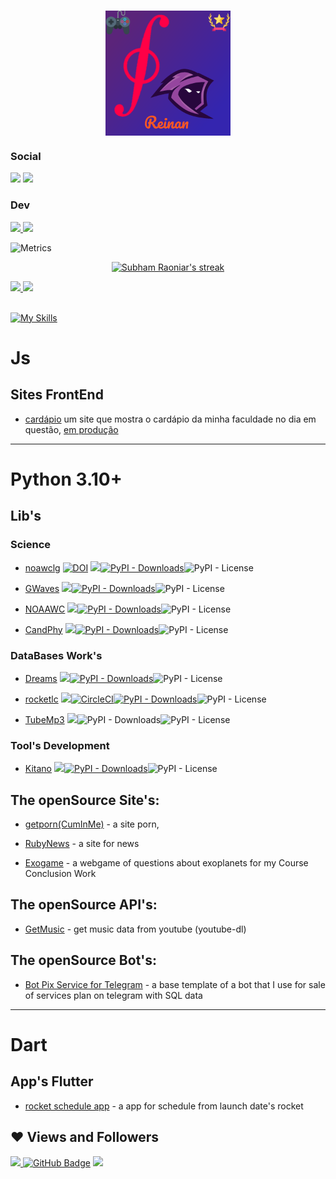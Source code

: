 <h1 align='center'>
<img align="center" height="200" src="https://raw.githubusercontent.com/perseu912/perseu912/main/img/logo8_4_14346.png"/>
  <br/>
</h1>

  ### Social
 
  <a href="https://www.instagram.com/reinanbr_" target="_blank"><img src="https://img.shields.io/badge/Instagram-reinanbr_-darkviolet?style=for-the-badge&logo=instagram&logoColor=violet" target="_blank"></a>
  <a href="https://www.linkedin.com/in/reinan-bezerra-2ab037202/" target="_blank"><img src="https://img.shields.io/badge/twitter-bezerrareinan-%230277B1?style=for-the-badge&logo=twitter&logoColor=blue" target="_blank"></a> 
  
  ### Dev
  
  <a href='https://stackoverflow.com/users/13836431/reinan-br'> <img src='https://img.shields.io/badge/stackoverflow-reinan_br-red?style=for-the-badge&logo=stackoverflow&logoColor=red'/> </a>
  <a href="https://medium.com/@reinan.bezerra" target="_blank"><img src="https://img.shields.io/badge/Medium-Reinan_Bezerra-black?style=for-the-badge&logo=medium&logoColor=white?color=black" target="_blank"></a> 

  


![Metrics](https://metrics.lecoq.io/reinanbr?template=classic&base.activity=0&base.community=0&base.repositories=0&base.metadata=0&languages=1&lines=1&isocalendar=1&isocalendar.duration=half-year&languages.limit=8&languages.threshold=0%25&languages.colors=github&languages.sections=most-used&languages.indepth=false&languages.analysis.timeout=15&languages.categories=markup%2C%20programming&languages.recent.categories=markup%2C%20programming&languages.recent.load=300&languages.recent.days=14&config.timezone=America%2FLos_Angeles)  
<div>



<!-- ## 🙋‍♂️ About Me

- 🔭 I’m currently working on **[group of physics computational](https://github.com/gpftc)**

- 📊 I'm working more in the  **topics from Code Development, Computer Circuit's, Web/App Development, Data Science, OS Testing and Theorical Physics.**

- 🌱 I’m Researcher in the **Astrophysics, String Theory, Quantum Theory, CFD, Modern Physics, Discret Math.**

- 👯 I’m looking to collaborate on **OpenSource Projects**

- 📫 How to reach me **slimchatuba@gmail.com**

- ⚡ Fun fact **I work for a best development from society programmer in the world and go to the GYM very often, and I love a beautiful and genius girl.**
 -->

<p align="center">
     <a href="https://github.com/reinanbr/github-readme-streak-stats">
      <img title="🔥 Get streak stats for your profile at git.io/streak-stats" alt="Subham Raoniar's streak" src="https://github-readme-streak-stats.herokuapp.com/?user=reinanbr&theme=black-ice&hide_border=true&stroke=0000&background=060A0CD0"/> 
    </a> 
</p>


 <div>
   <a href="https://github.com/reinanbr">
  <img height="180em" src="https://github-readme-stats.vercel.app/api?username=reinanbr&show_icons=true&theme=dracula&show_owner=true&include_all_commits=true&count_private=true"/>
   <img height="180em" src="https://github-readme-stats.vercel.app/api/top-langs/?username=reinanbr&layout=compact&langs_count=7&theme=dracula"/> 
</div>
 
   <br>
   
<!-- 

![](https://github-profile-trophy.vercel.app/?username=reinanbr&row=2&column=3)
 -->


<!--   <a><img src="https://img.icons8.com/color/48/000000/linux--v1.png"/></a>
    <a href="https://www.python.org" target="_blank" alt='python3+'> <img src="https://img.icons8.com/color/48/000000/python.png" /> </a>
   <a><img src="https://img.icons8.com/color/48/000000/flutter.png"/><a>
   <a><img src="https://img.icons8.com/color/50/000000/dart.png"/></a>
    <a><img src="https://img.icons8.com/color/48/000000/javascript--v1.png"/></a>
    <a><img src="https://img.icons8.com/color/48/000000/nodejs.png"/></a>
    <a><img src="https://img.icons8.com/color/48/000000/react-native.png"/></a>
    <img src="https://img.icons8.com/ios/50/000000/flask.png"/>
    <img src="https://img.icons8.com/color/48/000000/rust.png"/>
    <img src="https://cdn.jsdelivr.net/gh/devicons/devicon/icons/rust/rust-plain.svg" />
              
      -->
  [![My Skills](https://skillicons.dev/icons?i=rust,linux,py,fastapi,flask,dart,flutter,nodejs,typescript,javascript,react,php,sqlite)](https://skillicons.dev)
     

# Js
## Sites FrontEnd
 - [cardápio](https://github.com/reinanbr/cardapio/) um site que mostra o cardápio da minha faculdade no dia em questão, <a href='https://reinanbr.github.io/cardapio/'> em produção</a> 
    
<hr/>
  

  
# Python 3.10+
## Lib's

<!--### on the [Pypi](https://pypi.org/user/Reinan_Br/ 'Reinan Br. - Pipy'):-->
   
  
 ### Science
   
   - [noawclg](https://github.com/reinanbr/noawclg "working with data NOAA/NASA climate") <a href="https://doi.org/10.5281/zenodo.7658159"><img src="https://zenodo.org/badge/DOI/10.5281/zenodo.7658159.svg" alt="DOI"></a> <a href='https://pypi.org/project/noawclg'><img src='https://img.shields.io/pypi/v/noawclg'><img alt="PyPI - Downloads" src="https://img.shields.io/pypi/dm/noawclg"></a><img alt="PyPI - License" src="https://img.shields.io/pypi/l/noawclg?color=brightgreen">

   - [GWaves](https://github.com/reinanbr/gwaves 'A lib from python for works with gravitational waves data (Nov 2021)') <a href='https://pypi.org/project/gwaves'><img src='https://img.shields.io/pypi/v/gwaves'><img alt="PyPI - Downloads" src="https://img.shields.io/pypi/dm/gwaves"></a><img alt="PyPI - License" src="https://img.shields.io/pypi/l/gwaves?color=brightgreen">
  
   - [NOAAWC](https://github.com/reinanbr/noaawc "working and ploting with data NOAA/NASA climate") <a href='https://pypi.org/project/noaawc'><img src='https://img.shields.io/pypi/v/noaawc'><img alt="PyPI - Downloads" src="https://img.shields.io/pypi/dm/noaawc"></a><img alt="PyPI - License" src="https://img.shields.io/pypi/l/noaawc?color=brightgreen">
   
   - [CandPhy](https://github.com/reinanbr/dreams "Working science") <a href='https://pypi.org/project/candphy'><img src='https://img.shields.io/pypi/v/candphy'><img alt="PyPI - Downloads" src="https://img.shields.io/pypi/dm/candphy"></a><img alt="PyPI - License" src="https://img.shields.io/pypi/l/candphy?color=brightgreen">
   

 
 ### DataBases Work's
   
   
   - [Dreams](https://github.com/reinanbr/dreams "A lib from python for getting educative videos from any site's") <a href='https://pypi.org/project/dreams'><img src='https://img.shields.io/pypi/v/dreams'><img alt="PyPI - Downloads" src="https://img.shields.io/pypi/dm/dreams"></a><img alt="PyPI - License" src="https://img.shields.io/pypi/l/dreams?color=brightgreen">
   
   - [rocketlc](https://github.com/reinanbr/rocketlc "working with data launch rocket's schedule") <a href='https://pypi.org/project/rocketlc'><img src='https://img.shields.io/pypi/v/rocketlc'><img alt="CircleCI" src="https://img.shields.io/circleci/build/gh/reinanbr/rocketlc"><img alt="PyPI - Downloads" src="https://img.shields.io/pypi/dm/rocketlc"></a><img alt="PyPI - License" src="https://img.shields.io/pypi/l/rocketlc?color=brightgreen">
   
   - [TubeMp3](https://github.com/reinanbr/tubemp3 'a lib for get music from youtube in high quality (Jan 2022)') <a href='https://pypi.org/project/tubemp3'><img src='https://img.shields.io/pypi/v/tubemp3'></a><img alt="PyPI - Downloads" src="https://img.shields.io/pypi/dm/tubemp3"><img alt="PyPI - License" src="https://img.shields.io/pypi/l/tubemp3?color=brightgreen">
  
  
### Tool's Development
   
   
   - [Kitano](https://github.com/reinanbr/kitano "a personal lib for development in python") <a href='https://pypi.org/project/kitano'><img src='https://img.shields.io/pypi/v/kitano'><img alt="PyPI - Downloads" src="https://img.shields.io/pypi/dm/kitano"></a><img alt="PyPI - License" src="https://img.shields.io/pypi/l/kitano?color=brightgreen">
   

<!--    
 - [GetPdf](https://github.com/reinanbr/getpdf 'search and download for PDF"s (Dec 2021)') <img src='https://img.shields.io/pypi/v/getpdf'><a href='https://pypi.org/project/getpdf'><img alt="PyPI - Downloads" src="https://img.shields.io/pypi/dm/getpdf"></a><img alt="PyPI - License" src="https://img.shields.io/pypi/l/getpdf?color=brightgreen">
 -->

<!-- 

## The Site's:
  - [Exogame](https://github.com/reinanbr/exogame) - A site of TCC for game with exoplanets (Sep 2022)
  - [SertãoScorpius](https://github.com/reinanbr/sertaoscorpius) - A site for the Scorpius Club Astronomy  -->
  <!-- - [IFSertão-Radio](https://github.com/reinanbr/radioif) - webapp for the radio from ifsertaope -->
  <!-- - [RubyNews](https://github.com/reinanbr/rubynews) - a site for news from now in the world  -->


## The openSource Site's:
  - [getporn(CumInMe)](https://github.com/reinanbr/getporn) -  a site porn,
<!--    in production on <a href='https://getporn.vercel.app/'>https://getporn.vercel.app/</a> -->
   
  - [RubyNews](https://github.com/reinanbr/rubynews) - a site for news
   
  - [Exogame](https://github.com/reinanbr/exogame) - a webgame of questions about exoplanets for my Course Conclusion Work

## The openSource API's:
  - [GetMusic](https://github.com/reinanbr/work_api) - get music data from youtube (youtube-dl) 

## The openSource Bot's:

- [Bot Pix Service for Telegram](https://github.com/reinanbr/botpixservice) - a base template of a bot that I use for sale of services plan on telegram with SQL data
<!-- 
## Other Project's 

### The Artcile's PIBITI/PIBIC/CNPq:
  - [CovidBr](https://medium.com/@reinan.bezerra/usando-a-biblioteca-do-python-covidbr-para-an%C3%A1lise-da-covid-19-em-cidades-brasileiras-cb67c89c385d) - Usando a biblioteca do python covidbr para análise da covid-19 em cidades brasileiras (Dec 2021)
  
### The Research's science:
  - [Modelagem epidemiológica da COVID-19 nas cidades Petrolina-PE e Juazeiro-BA](https://github.com/gpftc/covid_br) - library for data mining about covid-19 in Brazilian cities (Jan 2021)
  - [Aplicações de uma estrutura algébrica q-deformada em teoria da informação: portas quânticas generalizadas](https://github.com/gpftc/qfunction) - Library for researcher with statistics and mechanics equation non-extensive (Jun 2021)
  - [Visualizar	O SISTEMA DE TRANSPORTE COLETIVO EM PETROLINA ANALISADO ATRAVÉS DA TEORIA DE REDES COMPLEXAS](https://github.com/gpftc/bus_net_if) - a complex network from bus drive on if-sertão-petrolina-PE (Jul 2020)
  - [Dinâmica de fluidos computacional: análise dos efeitos da velocidade de corrente e de poluentes na população de macrófitas aquáticas no trecho urbano do rio São Francisco em Petrolina-PE](https://github.com/gpftc/bus_net_if) - a complex network from bus drive on if-sertão-petrolina-PE (Aug 2020)
  
   -->
<!-- ## Science Reseach's 

### Astronomy and Astrophysics

### Sthatistical Mechanics

### Quantum Mechanics

### Weather
   
### signals and waves
   
### processing image's
  -->

<hr/>

# Dart
   
## App's Flutter

- [rocket schedule app](https://github.com/reinanbr/rocket_flutter) - a app for schedule from launch date's rocket
   
   
   
   
<!-- # NodeJs

## Lib's -->
<!-- <hr>

<br>

# Nodejs

## Sites

### express (js)

- [hiperLink](https://github.com/reinanbr/hiperLink) - a site with question of physics (Sep 2019)

- [chat in socketIo](https://github.com/reinanbr/chat) - my first chat in socketIo (Jul 2019)

- [gugoolplex](https:/.github.com/reinanbr/gugoolplex) - a site for search with jquery in frontEnd and API google in backEnd (Sep 2019)

### React (js)

## V8

## Lib's


## bot's (js)
  - [EinsteinBot for Zap ](https://github.com/reinanbr/einstein_bot) - in venomjs (Nov 2021)

<hr>

<br>

# FrontEnd

## Simulations 
   - [gravity move](https://github.com/reinanbr/gravity_move) 
    -->
<!--    
<hr>

<br>

# Plugins JS -->

<!-- 
# Dart

## Projects

## Libs

<hr>

<br> -->
<!-- 
# C/C++

## Machine Learning

## System

## Math -->

<!-- 
<hr>

<br> -->

<!-- # Rust

## Machine Learning

## System

## math

## system socket -->

<!-- 
<hr>

<br>

# Carbon 

## Machine Learning

## Math

## Sockets
 -->


<!-- 
# Bash

## Sockets

## system

<hr>

<br> -->
   
  ##
<!--  
<a href="https://github.com/reinanbr/github-readme-activity-graph"><img alt="ReinanBr Activity Graph" src="https://activity-graph.herokuapp.com/graph?username=reinanbr&bg_color=0D1117&color=5BCDEC&line=5BCDEC&point=FFFFFF&hide_border=true" /></a>
 -->

   ## ❤ Views and Followers

   <a href="https://github.com/reinanbr">
    <img src="https://komarev.com/ghpvc/?username=reinanbr">

</a>
<a href="https://github.com/reinanbr?tab=followers"><img src="https://img.shields.io/github/followers/reinanbr?label=Followers&style=social" alt="GitHub Badge"></a>

<img src='https://getdatausers.000webhostapp.com/index.php?file=views_github'>
